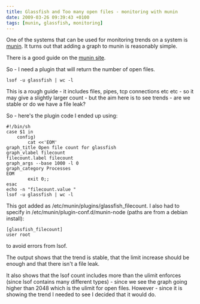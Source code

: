 ```yaml
---
title: Glassfish and Too many open files - monitoring with munin
date: 2009-03-26 09:39:43 +0100
tags: [munin, glassfish, monitoring]
---
```


One of the systems that can be used for monitoring trends on a system is [munin](http://munin-monitoring.org/). It turns out that adding a graph to munin is reasonably simple.

There is a good guide on the [munin site](http://munin-monitoring.org/wiki/HowToWritePlugins).

So - I need a plugin that will return the number of open files.

    lsof -u glassfish | wc -l

This is a rough guide - it includes files, pipes, tcp connections etc etc - so it may give a slightly larger count - but the aim here is to see trends - are we stable or do we have a file leak?

So - here's the plugin code I ended up using:

```shell
#!/bin/sh
case $1 in
    config)
        cat <<'EOM'
graph_title Open file count for glassfish
graph_vlabel filecount
filecount.label filecount
graph_args --base 1000 -l 0
graph_category Processes
EOM
        exit 0;;
esac
echo -n "filecount.value "
lsof -u glassfish | wc -l
```

This got added as /etc/munin/plugins/glassfish_filecount. I also had to specify in /etc/munin/plugin-conf.d/munin-node (paths are from a debian install):

```ìni
[glassfish_filecount]
user root
```

to avoid errors from lsof.

The output shows that the trend is stable, that the limit increase should be enough and that there isn't a file leak.

It also shows that the lsof count includes more than the ulimit enforces (since lsof contains many different types) - since we see the graph going higher than 2048 which is the ulimit for open files. However - since it is showing the trend I needed to see I decided that it would do.

